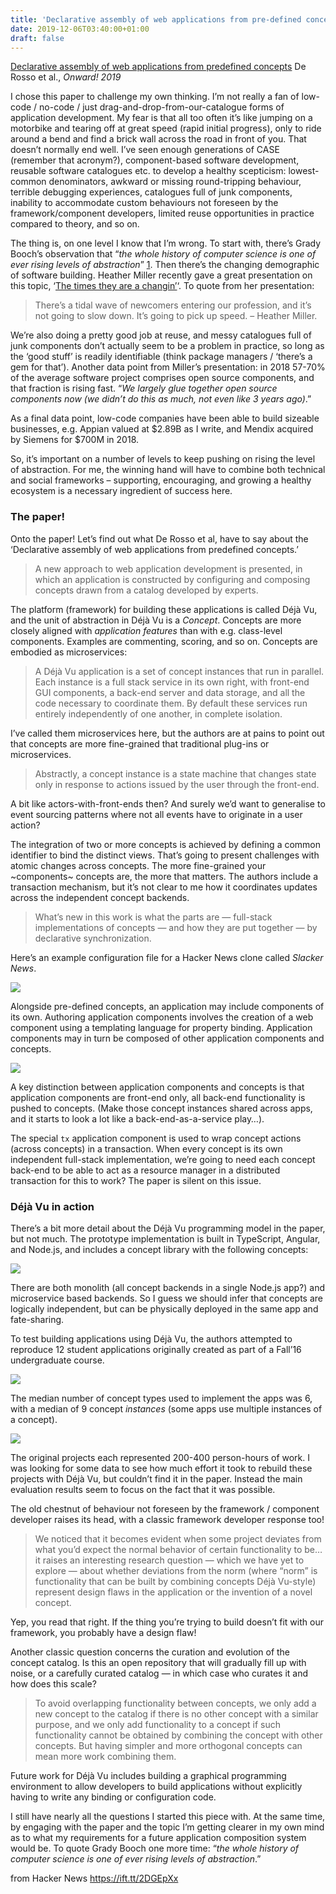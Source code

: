 ```yaml
---
title: 'Declarative assembly of web applications from pre-defined concepts'
date: 2019-12-06T03:40:00+01:00
draft: false
---
```


[Declarative assembly of web applications from predefined concepts](https://spderosso.github.io/onward19.pdf) De Rosso et al., _Onward! 2019_

I chose this paper to challenge my own thinking. I’m not really a fan of low-code / no-code / just drag-and-drop-from-our-catalogue forms of application development. My fear is that all too often it’s like jumping on a motorbike and tearing off at great speed (rapid initial progress), only to ride around a bend and find a brick wall across the road in front of you. That doesn’t normally end well. I’ve seen enough generations of CASE (remember that acronym?), component-based software development, reusable software catalogues etc. to develop a healthy scepticism: lowest-common denominators, awkward or missing round-tripping behaviour, terrible debugging experiences, catalogues full of junk components, inability to accommodate custom behaviours not foreseen by the framework/component developers, limited reuse opportunities in practice compared to theory, and so on.

The thing is, on one level I know that I’m wrong. To start with, there’s Grady Booch’s observation that “_the whole history of computer science is one of ever rising levels of abstraction_” [1](https://blog.acolyer.org/2019/12/04/declarative-assembly-of-web-applications-from-pre-defined-concepts/#fn-9385-1). Then there’s the changing demographic of software building. Heather Miller recently gave a great presentation on this topic, ‘[The times they are a changin’](https://speakerdeck.com/heathermiller/the-times-they-are-a-changin)‘. To quote from her presentation:

> There’s a tidal wave of newcomers entering our profession, and it’s not going to slow down. It’s going to pick up speed. – Heather Miller.

We’re also doing a pretty good job at reuse, and messy catalogues full of junk components don’t actually seem to be a problem in practice, so long as the ‘good stuff’ is readily identifiable (think package managers / ‘there’s a gem for that’). Another data point from Miller’s presentation: in 2018 57-70% of the average software project comprises open source components, and that fraction is rising fast. “_We largely glue together open source components now (we didn’t do this as much, not even like 3 years ago)_.”

As a final data point, low-code companies have been able to build sizeable businesses, e.g. Appian valued at $2.89B as I write, and Mendix acquired by Siemens for $700M in 2018.

So, it’s important on a number of levels to keep pushing on rising the level of abstraction. For me, the winning hand will have to combine both technical and social frameworks – supporting, encouraging, and growing a healthy ecosystem is a necessary ingredient of success here.

### The paper!

Onto the paper! Let’s find out what De Rosso et al, have to say about the ‘Declarative assembly of web applications from predefined concepts.’

> A new approach to web application development is presented, in which an application is constructed by configuring and composing concepts drawn from a catalog developed by experts.

The platform (framework) for building these applications is called Déjà Vu, and the unit of abstraction in Déjà Vu is a _Concept_. Concepts are more closely aligned with _application features_ than with e.g. class-level components. Examples are commenting, scoring, and so on. Concepts are embodied as microservices:

> A Déjà Vu application is a set of concept instances that run in parallel. Each instance is a full stack service in its own right, with front-end GUI components, a back-end server and data storage, and all the code necessary to coordinate them. By default these services run entirely independently of one another, in complete isolation.

I’ve called them microservices here, but the authors are at pains to point out that concepts are more fine-grained that traditional plug-ins or microservices.

> Abstractly, a concept instance is a state machine that changes state only in response to actions issued by the user through the front-end.

A bit like actors-with-front-ends then? And surely we’d want to generalise to event sourcing patterns where not all events have to originate in a user action?

The integration of two or more concepts is achieved by defining a common identifier to bind the distinct views. That’s going to present challenges with atomic changes across concepts. The more fine-grained your ~components~ concepts are, the more that matters. The authors include a transaction mechanism, but it’s not clear to me how it coordinates updates across the independent concept backends.

> What’s new in this work is what the parts are — full-stack implementations of concepts — and how they are put together — by declarative synchronization.

Here’s an example configuration file for a Hacker News clone called _Slacker News_.

![](https://adriancolyer.files.wordpress.com/2019/12/deja-vu-figure-2.jpeg?w=480)

Alongside pre-defined concepts, an application may include components of its own. Authoring application components involves the creation of a web component using a templating language for property binding. Application components may in turn be composed of other application components and concepts.

![](https://adriancolyer.files.wordpress.com/2019/12/deja-vu-figure-3.jpeg?w=520)

A key distinction between application components and concepts is that application components are front-end only, all back-end functionality is pushed to concepts. (Make those concept instances shared across apps, and it starts to look a lot like a back-end-as-a-service play…).

The special `tx` application component is used to wrap concept actions (across concepts) in a transaction. When every concept is its own independent full-stack implementation, we’re going to need each concept back-end to be able to act as a resource manager in a distributed transaction for this to work? The paper is silent on this issue.

### Déjà Vu in action

There’s a bit more detail about the Déjà Vu programming model in the paper, but not much. The prototype implementation is built in TypeScript, Angular, and Node.js, and includes a concept library with the following concepts:

![](https://adriancolyer.files.wordpress.com/2019/12/deja-vu-table-1.jpeg?w=520)

There are both monolith (all concept backends in a single Node.js app?) and microservice based backends. So I guess we should infer that concepts are logically independent, but can be physically deployed in the same app and fate-sharing.

To test building applications using Déjà Vu, the authors attempted to reproduce 12 student applications originally created as part of a Fall’16 undergraduate course.

![](https://adriancolyer.files.wordpress.com/2019/12/deja-vu-table-2.jpeg?w=520)

The median number of concept types used to implement the apps was 6, with a median of 9 concept _instances_ (some apps use multiple instances of a concept).

![](https://adriancolyer.files.wordpress.com/2019/12/deja-vu-table-3.jpeg?w=520)

The original projects each represented 200-400 person-hours of work. I was looking for some data to see how much effort it took to rebuild these projects with Déjà Vu, but couldn’t find it in the paper. Instead the main evaluation results seem to focus on the fact that it was possible.

The old chestnut of behaviour not foreseen by the framework / component developer raises its head, with a classic framework developer response too!

> We noticed that it becomes evident when some project deviates from what you’d expect the normal behavior of certain functionality to be… it raises an interesting research question — which we have yet to explore — about whether deviations from the norm (where “norm” is functionality that can be built by combining concepts Déjà Vu-style) represent design flaws in the application or the invention of a novel concept.

Yep, you read that right. If the thing you’re trying to build doesn’t fit with our framework, you probably have a design flaw!

Another classic question concerns the curation and evolution of the concept catalog. Is this an open repository that will gradually fill up with noise, or a carefully curated catalog — in which case who curates it and how does this scale?

> To avoid overlapping functionality between concepts, we only add a new concept to the catalog if there is no other concept with a similar purpose, and we only add functionality to a concept if such functionality cannot be obtained by combining the concept with other concepts. But having simpler and more orthogonal concepts can mean more work combining them.

Future work for Déjà Vu includes building a graphical programming environment to allow developers to build applications without explicitly having to write any binding or configuration code.

I still have nearly all the questions I started this piece with. At the same time, by engaging with the paper and the topic I’m getting clearer in my own mind as to what my requirements for a future application composition system would be. To quote Grady Booch one more time: “_the whole history of computer science is one of ever rising levels of abstraction_.”

  
  
from Hacker News https://ift.tt/2DGEpXx